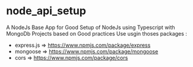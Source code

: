    # node_api_setup
A NodeJs Base App for Good Setup of NodeJs using Typescript with MongoDb Projects based on Good practices 
Use usgin thoses packages : 
- express.js => https://www.npmjs.com/package/express
- mongoose   => https://www.npmjs.com/package/mongoose
- cors => https://www.npmjs.com/package/cors
